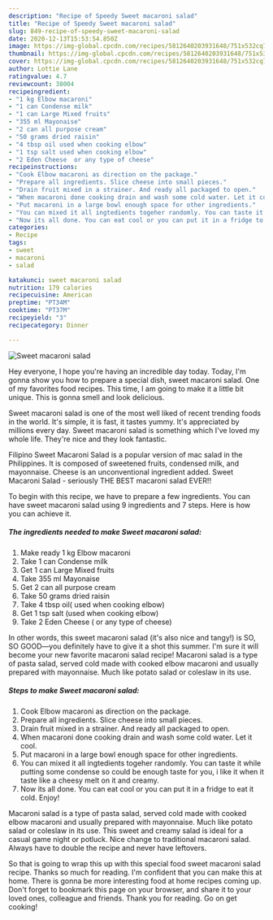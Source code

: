 ```yaml
---
description: "Recipe of Speedy Sweet macaroni salad"
title: "Recipe of Speedy Sweet macaroni salad"
slug: 849-recipe-of-speedy-sweet-macaroni-salad
date: 2020-12-13T15:53:54.850Z
image: https://img-global.cpcdn.com/recipes/5812640203931648/751x532cq70/sweet-macaroni-salad-recipe-main-photo.jpg
thumbnail: https://img-global.cpcdn.com/recipes/5812640203931648/751x532cq70/sweet-macaroni-salad-recipe-main-photo.jpg
cover: https://img-global.cpcdn.com/recipes/5812640203931648/751x532cq70/sweet-macaroni-salad-recipe-main-photo.jpg
author: Lottie Lane
ratingvalue: 4.7
reviewcount: 38004
recipeingredient:
- "1 kg Elbow macaroni"
- "1 can Condense milk"
- "1 can Large Mixed fruits"
- "355 ml Mayonaise"
- "2 can all purpose cream"
- "50 grams dried raisin"
- "4 tbsp oil used when cooking elbow"
- "1 tsp salt used when cooking elbow"
- "2 Eden Cheese  or any type of cheese"
recipeinstructions:
- "Cook Elbow macaroni as direction on the package."
- "Prepare all ingredients. Slice cheese into small pieces."
- "Drain fruit mixed in a strainer. And ready all packaged to open."
- "When macaroni done cooking drain and wash some cold water. Let it cool."
- "Put macaroni in a large bowl enough space for other ingredients."
- "You can mixed it all ingtedients togeher randomly. You can taste it while putting some condense so could be enough taste for you, i like it when it taste like a cheesy melt on it and creamy."
- "Now its all done. You can eat cool or you can put it in a fridge to eat it cold. Enjoy!"
categories:
- Recipe
tags:
- sweet
- macaroni
- salad

katakunci: sweet macaroni salad 
nutrition: 179 calories
recipecuisine: American
preptime: "PT34M"
cooktime: "PT37M"
recipeyield: "3"
recipecategory: Dinner

---
```



![Sweet macaroni salad](https://img-global.cpcdn.com/recipes/5812640203931648/751x532cq70/sweet-macaroni-salad-recipe-main-photo.jpg)

Hey everyone, I hope you're having an incredible day today. Today, I'm gonna show you how to prepare a special dish, sweet macaroni salad. One of my favorites food recipes. This time, I am going to make it a little bit unique. This is gonna smell and look delicious.

Sweet macaroni salad is one of the most well liked of recent trending foods in the world. It's simple, it is fast, it tastes yummy. It's appreciated by millions every day. Sweet macaroni salad is something which I've loved my whole life. They're nice and they look fantastic.

Filipino Sweet Macaroni Salad is a popular version of mac salad in the Philippines. It is composed of sweetened fruits, condensed milk, and mayonnaise. Cheese is an unconventional ingredient added. Sweet Macaroni Salad - seriously THE BEST macaroni salad EVER!!


To begin with this recipe, we have to prepare a few ingredients. You can have sweet macaroni salad using 9 ingredients and 7 steps. Here is how you can achieve it.

<!--inarticleads1-->

##### The ingredients needed to make Sweet macaroni salad:

1. Make ready 1 kg Elbow macaroni
1. Take 1 can Condense milk
1. Get 1 can Large Mixed fruits
1. Take 355 ml Mayonaise
1. Get 2 can all purpose cream
1. Take 50 grams dried raisin
1. Take 4 tbsp oil( used when cooking elbow)
1. Get 1 tsp salt (used when cooking elbow)
1. Take 2 Eden Cheese ( or any type of cheese)


In other words, this sweet macaroni salad (it&#39;s also nice and tangy!) is SO, SO GOOD—you definitely have to give it a shot this summer. I&#39;m sure it will become your new favorite macaroni salad recipe! Macaroni salad is a type of pasta salad, served cold made with cooked elbow macaroni and usually prepared with mayonnaise. Much like potato salad or coleslaw in its use. 

<!--inarticleads2-->

##### Steps to make Sweet macaroni salad:

1. Cook Elbow macaroni as direction on the package.
1. Prepare all ingredients. Slice cheese into small pieces.
1. Drain fruit mixed in a strainer. And ready all packaged to open.
1. When macaroni done cooking drain and wash some cold water. Let it cool.
1. Put macaroni in a large bowl enough space for other ingredients.
1. You can mixed it all ingtedients togeher randomly. You can taste it while putting some condense so could be enough taste for you, i like it when it taste like a cheesy melt on it and creamy.
1. Now its all done. You can eat cool or you can put it in a fridge to eat it cold. Enjoy!


Macaroni salad is a type of pasta salad, served cold made with cooked elbow macaroni and usually prepared with mayonnaise. Much like potato salad or coleslaw in its use. This sweet and creamy salad is ideal for a casual game night or potluck. Nice change to traditional macaroni salad. Always have to double the recipe and never have leftovers. 

So that is going to wrap this up with this special food sweet macaroni salad recipe. Thanks so much for reading. I'm confident that you can make this at home. There is gonna be more interesting food at home recipes coming up. Don't forget to bookmark this page on your browser, and share it to your loved ones, colleague and friends. Thank you for reading. Go on get cooking!
